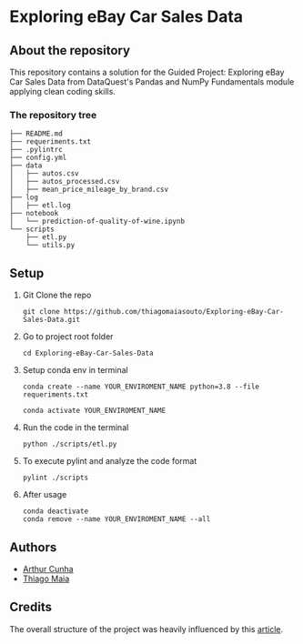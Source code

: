 # Exploring eBay Car Sales Data

## About the repository
This repository contains a solution for the Guided Project: Exploring eBay Car Sales Data from DataQuest's Pandas and NumPy Fundamentals module applying clean coding skills.

### The repository tree
```
├── README.md
├── requeriments.txt
├── .pylintrc
├── config.yml
├── data
│   ├── autos.csv           
│   ├── autos_processed.csv              
│   ├── mean_price_mileage_by_brand.csv              
├── log
│   ├── etl.log               
├── notebook
│   └── prediction-of-quality-of-wine.ipynb
└── scripts           
    ├── etl.py                
    └── utils.py
```

## Setup

1. Git Clone the repo
   ```
   git clone https://github.com/thiagomaiasouto/Exploring-eBay-Car-Sales-Data.git
   ```

2. Go to project root folder
   ```
   cd Exploring-eBay-Car-Sales-Data
   ```

3. Setup conda env in terminal
   ```
   conda create --name YOUR_ENVIROMENT_NAME python=3.8 --file requeriments.txt

   conda activate YOUR_ENVIROMENT_NAME
   ```

4. Run the code in the terminal
   
   ```
   python ./scripts/etl.py
   ```

5. To execute pylint and analyze the code format

    ```
    pylint ./scripts
    ```

6. After usage
   
   ```
   conda deactivate
   conda remove --name YOUR_ENVIROMENT_NAME --all
   ```

## Authors
- [Arthur Cunha](https://github.com/arthurfpcl22)
- [Thiago Maia](https://github.com/thiagomaiasouto)

## Credits
The overall structure of the project was heavily influenced by this [article](https://towardsdatascience.com/from-jupyter-notebook-to-sc-582978d3c0c).